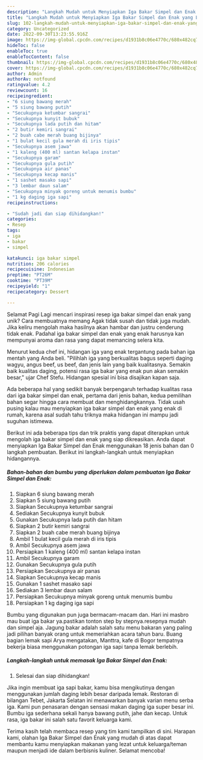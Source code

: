 ```yaml
---
description: "Langkah Mudah untuk Menyiapkan Iga Bakar Simpel dan Enak yang Lezat"
title: "Langkah Mudah untuk Menyiapkan Iga Bakar Simpel dan Enak yang Lezat"
slug: 102-langkah-mudah-untuk-menyiapkan-iga-bakar-simpel-dan-enak-yang-lezat
category: Uncategorized
date: 2022-09-30T13:23:55.916Z
image: https://img-global.cpcdn.com/recipes/d1931b8c06e4770c/680x482cq70/iga-bakar-simpel-dan-enak-foto-resep-utama.jpg
hideToc: false
enableToc: true
enableTocContent: false
thumbnail: https://img-global.cpcdn.com/recipes/d1931b8c06e4770c/680x482cq70/iga-bakar-simpel-dan-enak-foto-resep-utama.jpg
cover: https://img-global.cpcdn.com/recipes/d1931b8c06e4770c/680x482cq70/iga-bakar-simpel-dan-enak-foto-resep-utama.jpg
author: Admin
authorAv: notfound
ratingvalue: 4.2
reviewcount: 16
recipeingredient:
- "6 siung bawang merah"
- "5 siung bawang putih"
- "Secukupnya ketumbar sangrai"
- "Secukupnya kunyit bubuk"
- "Secukupnya lada putih dan hitam"
- "2 butir kemiri sangrai"
- "2 buah cabe merah buang bijinya"
- "1 bulat kecil gula merah di iris tipis"
- "Secukupnya asem jawa"
- "1 kaleng (400 ml) santan kelapa instan"
- "Secukupnya garam"
- "Secukupnya gula putih"
- "Secukupnya air panas"
- "Secukupnya kecap manis"
- "1 sashet masako sapi"
- "3 lembar daun salam"
- "Secukupnya minyak goreng untuk menumis bumbu"
- "1 kg daging iga sapi"
recipeinstructions:

- "Sudah jadi dan siap dihidangkan!"
categories:
- Resep
tags:
- iga
- bakar
- simpel

katakunci: iga bakar simpel 
nutrition: 206 calories
recipecuisine: Indonesian
preptime: "PT26M"
cooktime: "PT39M"
recipeyield: "1"
recipecategory: Dessert

---
```



Selamat Pagi Lagi mencari inspirasi resep iga bakar simpel dan enak yang unik? Cara membuatnya memang Agak tidak susah dan tidak juga mudah. Jika keliru mengolah maka hasilnya akan hambar dan justru cenderung tidak enak. Padahal iga bakar simpel dan enak yang enak harusnya kan mempunyai aroma dan rasa yang dapat memancing selera kita.


Menurut kedua chef ini, hidangan iga yang enak tergantung pada bahan iga mentah yang Anda beli. &#34;Pilihlah iga yang berkualitas bagus seperti daging wagyu, angus beef, us beef, dan jenis lain yang baik kualitasnya. Semakin baik kualitas daging, potensi rasa iga bakar yang enak pun akan semakin besar,&#34; ujar Chef Stefu. Hidangan spesial ini bisa disajikan kapan saja.

Ada beberapa hal yang sedikit banyak berpengaruh terhadap kualitas rasa dari iga bakar simpel dan enak, pertama dari jenis bahan, kedua pemilihan bahan segar hingga cara membuat dan menghidangkannya. Tidak usah pusing kalau mau menyiapkan iga bakar simpel dan enak yang enak di rumah, karena asal sudah tahu triknya maka hidangan ini mampu jadi suguhan istimewa.


Berikut ini ada beberapa tips dan trik praktis yang dapat diterapkan untuk mengolah iga bakar simpel dan enak yang siap dikreasikan. Anda dapat menyiapkan Iga Bakar Simpel dan Enak menggunakan 18 jenis bahan dan 0 langkah pembuatan. Berikut ini langkah-langkah untuk menyiapkan hidangannya.

<!--inarticleads1-->

##### Bahan-bahan dan bumbu yang diperlukan dalam pembuatan Iga Bakar Simpel dan Enak:

1. Siapkan 6 siung bawang merah
1. Siapkan 5 siung bawang putih
1. Siapkan Secukupnya ketumbar sangrai
1. Sediakan Secukupnya kunyit bubuk
1. Gunakan Secukupnya lada putih dan hitam
1. Siapkan 2 butir kemiri sangrai
1. Siapkan 2 buah cabe merah buang bijinya
1. Ambil 1 bulat kecil gula merah di iris tipis
1. Ambil Secukupnya asem jawa
1. Persiapkan 1 kaleng (400 ml) santan kelapa instan
1. Ambil Secukupnya garam
1. Gunakan Secukupnya gula putih
1. Persiapkan Secukupnya air panas
1. Siapkan Secukupnya kecap manis
1. Gunakan 1 sashet masako sapi
1. Sediakan 3 lembar daun salam
1. Persiapkan Secukupnya minyak goreng untuk menumis bumbu
1. Persiapkan 1 kg daging iga sapi


Bumbu yang digunakan pun juga bermacam-macam dan. Hari ini masbro mau buat iga bakar ya.pastikan tonton step by stepnya.resepnya mudah dan simpel aja. Jagung bakar adalah salah satu menu bakaran yang paling jadi pilihan banyak orang untuk memeriahkan acara tahun baru. Buang bagian lemak sapi Arya mengatakan, Manttra, kafe di Bogor tempatnya bekerja biasa menggunakan potongan iga sapi tanpa lemak berlebih. 

<!--inarticleads2-->

##### Langkah-langkah untuk memasak Iga Bakar Simpel dan Enak:


1. Selesai dan siap dihidangkan!

Jika ingin membuat iga sapi bakar, kamu bisa mengikutinya dengan menggunakan jumlah daging lebih besar daripada lemak. Restoran di bilangan Tebet, Jakarta Selatan ini menawarkan banyak varian menu serba iga. Kami pun penasaran dengan sensasi makan daging iga super besar ini. Bumbu iga sederhana sekali hanya bawang putih, jahe dan kecap. Untuk rasa, iga bakar ini salah satu favorit keluarga kami. 

Terima kasih telah membaca resep yang tim kami tampilkan di sini. Harapan kami, olahan Iga Bakar Simpel dan Enak yang mudah di atas dapat membantu kamu menyiapkan makanan yang lezat untuk keluarga/teman maupun menjadi ide dalam berbisnis kuliner. Selamat mencoba!
